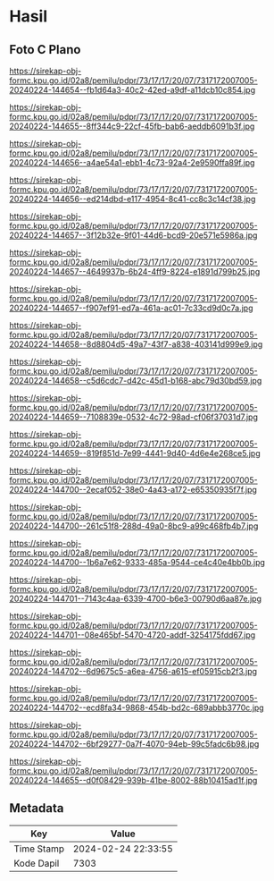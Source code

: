 # Hasil

## Foto C Plano

https://sirekap-obj-formc.kpu.go.id/02a8/pemilu/pdpr/73/17/17/20/07/7317172007005-20240224-144654--fb1d64a3-40c2-42ed-a9df-a11dcb10c854.jpg

https://sirekap-obj-formc.kpu.go.id/02a8/pemilu/pdpr/73/17/17/20/07/7317172007005-20240224-144655--8ff344c9-22cf-45fb-bab6-aeddb6091b3f.jpg

https://sirekap-obj-formc.kpu.go.id/02a8/pemilu/pdpr/73/17/17/20/07/7317172007005-20240224-144656--a4ae54a1-ebb1-4c73-92a4-2e9590ffa89f.jpg

https://sirekap-obj-formc.kpu.go.id/02a8/pemilu/pdpr/73/17/17/20/07/7317172007005-20240224-144656--ed214dbd-e117-4954-8c41-cc8c3c14cf38.jpg

https://sirekap-obj-formc.kpu.go.id/02a8/pemilu/pdpr/73/17/17/20/07/7317172007005-20240224-144657--3f12b32e-9f01-44d6-bcd9-20e571e5986a.jpg

https://sirekap-obj-formc.kpu.go.id/02a8/pemilu/pdpr/73/17/17/20/07/7317172007005-20240224-144657--4649937b-6b24-4ff9-8224-e1891d799b25.jpg

https://sirekap-obj-formc.kpu.go.id/02a8/pemilu/pdpr/73/17/17/20/07/7317172007005-20240224-144657--f907ef91-ed7a-461a-ac01-7c33cd9d0c7a.jpg

https://sirekap-obj-formc.kpu.go.id/02a8/pemilu/pdpr/73/17/17/20/07/7317172007005-20240224-144658--8d8804d5-49a7-43f7-a838-403141d999e9.jpg

https://sirekap-obj-formc.kpu.go.id/02a8/pemilu/pdpr/73/17/17/20/07/7317172007005-20240224-144658--c5d6cdc7-d42c-45d1-b168-abc79d30bd59.jpg

https://sirekap-obj-formc.kpu.go.id/02a8/pemilu/pdpr/73/17/17/20/07/7317172007005-20240224-144659--7108839e-0532-4c72-98ad-cf06f37031d7.jpg

https://sirekap-obj-formc.kpu.go.id/02a8/pemilu/pdpr/73/17/17/20/07/7317172007005-20240224-144659--819f851d-7e99-4441-9d40-4d6e4e268ce5.jpg

https://sirekap-obj-formc.kpu.go.id/02a8/pemilu/pdpr/73/17/17/20/07/7317172007005-20240224-144700--2ecaf052-38e0-4a43-a172-e65350935f7f.jpg

https://sirekap-obj-formc.kpu.go.id/02a8/pemilu/pdpr/73/17/17/20/07/7317172007005-20240224-144700--261c51f8-288d-49a0-8bc9-a99c468fb4b7.jpg

https://sirekap-obj-formc.kpu.go.id/02a8/pemilu/pdpr/73/17/17/20/07/7317172007005-20240224-144700--1b6a7e62-9333-485a-9544-ce4c40e4bb0b.jpg

https://sirekap-obj-formc.kpu.go.id/02a8/pemilu/pdpr/73/17/17/20/07/7317172007005-20240224-144701--7143c4aa-6339-4700-b6e3-00790d6aa87e.jpg

https://sirekap-obj-formc.kpu.go.id/02a8/pemilu/pdpr/73/17/17/20/07/7317172007005-20240224-144701--08e465bf-5470-4720-addf-3254175fdd67.jpg

https://sirekap-obj-formc.kpu.go.id/02a8/pemilu/pdpr/73/17/17/20/07/7317172007005-20240224-144702--6d9675c5-a6ea-4756-a615-ef05915cb2f3.jpg

https://sirekap-obj-formc.kpu.go.id/02a8/pemilu/pdpr/73/17/17/20/07/7317172007005-20240224-144702--ecd8fa34-9868-454b-bd2c-689abbb3770c.jpg

https://sirekap-obj-formc.kpu.go.id/02a8/pemilu/pdpr/73/17/17/20/07/7317172007005-20240224-144702--6bf29277-0a7f-4070-94eb-99c5fadc6b98.jpg

https://sirekap-obj-formc.kpu.go.id/02a8/pemilu/pdpr/73/17/17/20/07/7317172007005-20240224-144655--d0f08429-939b-41be-8002-88b10415ad1f.jpg


## Metadata

| Key        | Value               |
| ---------- | ------------------- |
| Time Stamp | 2024-02-24 22:33:55 |
| Kode Dapil | 7303                |



